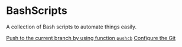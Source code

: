 # BashScripts
A collection of Bash scripts to automate things easily.

[Push to the current branch by using function `pushcb`](./push2cbranch.sh)
[Configure the Git](./gconfig.sh)
